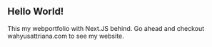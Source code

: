 ## Hello World!
This my webportfolio with Next.JS behind. Go ahead and checkout wahyusattriana.com to see my website.
